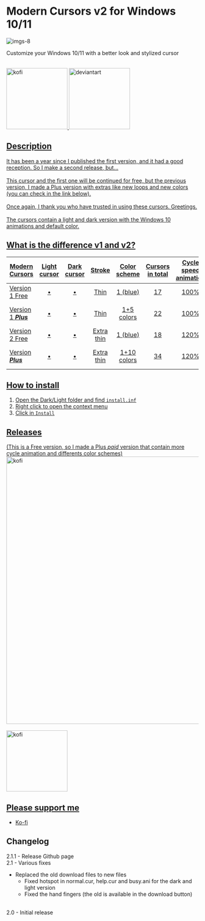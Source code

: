 # Modern Cursors v2 for Windows 10/11
![imgs-8](https://github.com/user-attachments/assets/e8eb7a5a-6fe0-4918-94a8-ff11e95bd5c5)

Customize your Windows 10/11 with a better look and stylized cursor</br>

</br>
<a href="https://ko-fi.com/s/370ecbb445"><img src="https://github.com/user-attachments/assets/91943d41-619b-4801-91b1-cd8b7efcd291" alt="kofi" width="160"/>
<a href="https://www.deviantart.com/va5hone/art/Free-Modern-Cursors-v2-Light-and-Dark-958665741"><img src="https://github.com/user-attachments/assets/9d65ba59-cdcb-4b55-a3d5-86452e0536eb" alt="deviantart" width="160"/>

## Description
It has been a year since I published the first version, and it had a good reception. So I make a second release, but...</br>
</br>
This cursor and the first one will be continued for free, but the previous version, I made a Plus version with extras like new loops and new colors (you can check in the link below).</br>
</br>
Once again, I thank you who have trusted in using these cursors. Greetings.</br>
</br>
The cursors contain a light and dark version with the Windows 10 animations and default color.</br>

## What is the difference v1 and v2?
| Modern Cursors       | Light cursor | Dark cursor |   Stroke   | Color scheme | Cursors in total | Cycle speed animation |  Busy animation  | Working animation |
| -------------------- | :----------: | :---------: | :--------: | :----------: | :--------------: | :-------------------: | :--------------: | :---------------: |
| Version 1 Free       |      •       |      •      |    Thin    |   1 (blue)   |        17        |         100%          |        1         |         1         |
| Version 1 _**Plus**_ |      •       |      •      |    Thin    |  1+5 colors  |        22        |         100%          | 2 per each color | 3 per each color  |
| Version 2 Free       |      •       |      •      | Extra thin |   1 (blue)   |        18        |         120%          |        1         |         1         |
| Version _**Plus**_   |      •       |      •      | Extra thin | 1+10 colors  |        34        |         120%          | 6 per each color | 7 per each color  |

## How to install
1. Open the Dark/Light folder and find `install.inf`
2. Right click to open the context menu
3. Click in `Install`

## Releases
(This is a Free version, so I made a Plus _paid_ version that contain more cycle animation and differents color schemes)</br>
<a href="https://ko-fi.com/s/6ef82b93af"><img src="https://github.com/user-attachments/assets/f99423e7-5b06-46f5-9835-c2ad5de7d332" alt="kofi" width="700"/></br>
</br>
<a href="https://ko-fi.com/s/6ef82b93af"><img src="https://github.com/user-attachments/assets/91943d41-619b-4801-91b1-cd8b7efcd291" alt="kofi" width="160"/>

## Please support me
- [Ko-fi](https://ko-fi.com/va5h_one)

## Changelog
2.1.1 - Release Github page</br>
2.1 - Various fixes
- Replaced the old download files to new files
  - Fixed hotspot in normal.cur, help.cur and busy.ani for the dark and light version
  - Fixed the hand fingers (the old is available in the download button)
  </br>
2.0 - Initial release

